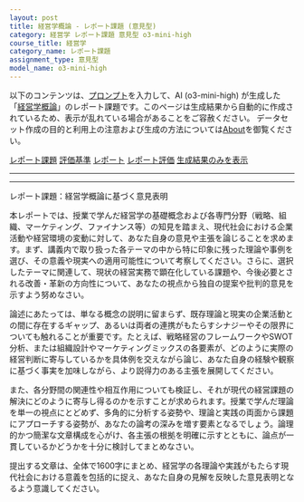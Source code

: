 ```yaml
---
layout: post
title: 経営学概論 - レポート課題 (意見型)
category: 経営学 レポート課題 意見型 o3-mini-high
course_title: 経営学
category_name: レポート課題
assignment_type: 意見型
model_name: o3-mini-high
---
```


以下のコンテンツは、[プロンプト](https://github.com/takedatoshiyuki/synthetic_assignments/tree/main/generated/経営学/o3-mini-high/prompt_レポート課題-意見型.md)を入力して、AI (o3-mini-high) が生成した「[経営学概論](/contents/経営学/)」のレポート課題です。このページは生成結果から自動的に作成されているため、表示が乱れている場合があることをご容赦ください。
データセット作成の目的と利用上の注意および生成の方法については[About](/About)を御覧ください。

[レポート課題](../レポート課題-意見型)
[評価基準](../評価基準-意見型)
[レポート](../レポート-意見型)
[レポート評価](../レポート評価-意見型)
[生成結果のみを表示](https://github.com/takedatoshiyuki/synthetic_assignments/tree/main/generated/経営学/o3-mini-high/レポート課題-意見型.md)
  

***
***
  
レポート課題：経営学概論に基づく意見表明

本レポートでは、授業で学んだ経営学の基礎概念および各専門分野（戦略、組織、マーケティング、ファイナンス等）の知見を踏まえ、現代社会における企業活動や経営環境の変動に対して、あなた自身の意見や主張を論じることを求めます。まず、講義内で取り扱った各テーマの中から特に印象に残った理論や事例を選び、その意義や現実への適用可能性について考察してください。さらに、選択したテーマに関連して、現状の経営実務で顕在化している課題や、今後必要とされる改善・革新の方向性について、あなたの視点から独自の提案や批判的意見を示すよう努めなさい。

論述にあたっては、単なる概念の説明に留まらず、既存理論と現実の企業活動との間に存在するギャップ、あるいは両者の連携がもたらすシナジーやその限界についても触れることが重要です。たとえば、戦略経営のフレームワークやSWOT分析、または組織設計やマーケティングミックスの各要素が、どのように実際の経営判断に寄与しているかを具体例を交えながら論じ、あなた自身の経験や観察に基づく事実を加味しながら、より説得力のある主張を展開してください。

また、各分野間の関連性や相互作用についても検証し、それが現代の経営課題の解決にどのように寄与し得るのかを示すことが求められます。授業で学んだ理論を単一の視点にとどめず、多角的に分析する姿勢や、理論と実践の両面から課題にアプローチする姿勢が、あなたの論考の深みを増す要素となるでしょう。論理的かつ簡潔な文章構成を心がけ、各主張の根拠を明確に示すとともに、論点が一貫しているかどうかを十分に検討してまとめなさい。

提出する文章は、全体で1600字にまとめ、経営学の各理論や実践がもたらす現代社会における意義を包括的に捉え、あなた自身の見解を反映した意見表明となるよう意識してください。
